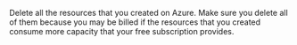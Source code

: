 Delete all the resources that you created on Azure. Make sure you delete all of them because you may be billed if the resources that you created consume more capacity that your free subscription provides.